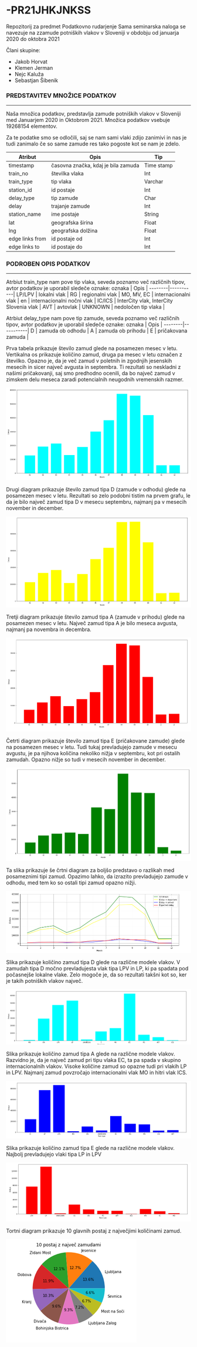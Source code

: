 # -PR21JHKJNKSS
Repozitorij za predmet Podatkovno rudarjenje
Sama seminarska naloga se navezuje na zzamude potniških vlakov v Sloveniji v obdobju od januarja 2020 do oktobra 2021

Člani skupine:
- Jakob Horvat
- Klemen Jerman
- Nejc Kaluža
- Sebastjan Šibenik

### PREDSTAVITEV MNOŽICE PODATKOV 
-----

Naša množica podatkov, predstavlja zamude potniških vlakov v Sloveniji med Januarjem 2020 in Oktobrom 2021. Množica podatkov vsebuje 19268154 elementov. 

Za te podatke smo se odločili, saj se nam sami vlaki zdijo zanimivi in nas je tudi zanimalo če so same zamude res tako pogoste kot se nam je zdelo. 

Atribut | Opis      | Tip  |
--------|-----------|-------
timestamp | časovna značka, kdaj je bila zamuda | Time stamp
train_no | številka vlaka | Int
train_type | tip vlaka | Varchar
station_id | id postaje | Int
delay_type | tip zamude  | Char
delay | trajanje zamude | Int
station_name | ime postaje | String
lat | geografska širina  | Float
lng | geografska dolžina | Float
edge links from | id postaje od | Int
edge links to | id postaje do | Int

### PODROBEN OPIS PODATKOV
-----
Atrbiut train_type nam pove tip vlaka, seveda poznamo več različnih tipov, avtor podatkov je uporabil sledeče oznake:
oznaka | Opis      |
--------|-----------|
LP/LPV | lokalni vlak |
RG | regionalni vlak |
MO, MV, EC | internacionalni vlak |
en | internacionalni nočni vlak |
IC/ICS | InterCity vlak, InterCity Slovenia vlak |
AVT | avtovlak |
UNKNOWN | nedoločen tip vlaka |

Atrbiut delay_type nam pove tip zamude, seveda poznamo več različnih tipov, avtor podatkov je uporabil sledeče oznake:
oznaka | Opis      |
--------|-----------|
D | zamuda ob odhodu |
A | zamuda ob prihodu |
E | pričakovana zamuda |


Prva tabela prikazuje število zamud glede na posamezen mesec v letu. 
Vertikalna os prikazuje količino zamud, druga pa mesec v letu označen z številko. 
Opazno je, da je več zamud v poletnih in zgodnjih jesenskih mesecih in sicer 
največ avgusta in septembra. Ti rezultati so neskladni z našimi pričakovanji, 
saj smo predhodno ocenili, da bo največ zamud v zimskem delu meseca zaradi 
potencialnih neugodnih vremenskih razmer.

![vsi_delays](./Grafi/vsi_delays.png?raw=true)


Drugi diagram prikazuje število zamud tipa D (zamude v odhodu) glede na posamezen 
mesec v letu. Rezultati so zelo podobni tistim na prvem grafu, le da je bilo največ 
zamud tipa D v mesecu septembru, najmanj pa v mesecih november in december.

![D_delays](./Grafi/D_delays.png?raw=true)


Tretji diagram prikazuje število zamud tipa A (zamude v prihodu) glede na posamezen 
mesec v letu. Največ zamud tipa A je bilo meseca avgusta, najmanj pa novembra 
in decembra.

![a_delays](./Grafi/a_delays.png?raw=true)


Četrti diagram prikazuje število zamud tipa E (pričakovane zamude) glede na posamezen 
mesec v letu. Tudi tukaj prevladujejo zamude v mesecu avgustu, je pa njihova 
količina nekoliko nižja v septembru, kot pri ostalih zamudah. Opazno nižje so tudi 
v mesecih november in december.

![e_delays](./Grafi/e_delays.png?raw=true)


Ta slika prikazuje še črtni diagram za boljšo predstavo o razlikah med posameznimi 
tipi zamud. Opazimo lahko, da izrazito prevladujejo zamude v odhodu, med tem ko so 
ostali tipi zamud opazno nižji.

![vsi_delays_bolsi](./Grafi/vsi_delays_bolsi.png?raw=true)


Slika prikazuje količino zamud tipa D glede na različne modele vlakov. V zamudah 
tipa D močno prevladujesta vlak tipa LPV in LP, ki pa spadata pod počasnejše 
lokalne vlake. Zelo mogoče je, da so rezultati takšni kot so, ker je 
takih potniških vlakov največ.

![delays_a_vlaki](./Grafi/delays_a_vlaki.png?raw=true)


Slika prikazuje količino zamud tipa A glede na različne modele vlakov. 
Razvidno je, da je največ zamud pri tipu vlaka EC, ta pa spada v skupino 
internacionalnih vlakov. Visoke količine zamud so opazne tudi pri vlakih LP in LPV. 
Najmanj zamud povzročajo internacionalni vlak MO in hitri vlak ICS.

![delays_d_vlaki](./Grafi/delays_d_vlaki.png?raw=true)


Slika prikazuje količino zamud tipa E glede na različne modele vlakov. 
Najbolj prevladujejo vlaki tipa LP in LPV

![delays_e_vlaki](./Grafi/delays_e_vlaki.png?raw=true)


Tortni diagram prikazuje 10 glavnih postaj z največjimi količinami zamud.

![postaje_delays](./Grafi/postaje_delays.png?raw=true)




